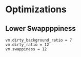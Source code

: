 <!-- TITLE: Optimizations -->
<!-- SUBTITLE: A quick summary of Optimizations -->

# Optimizations


## Lower Swappppiness

```
vm.dirty_background_ratio = 7
vm.dirty_ratio = 12
vm.swappiness = 12
```